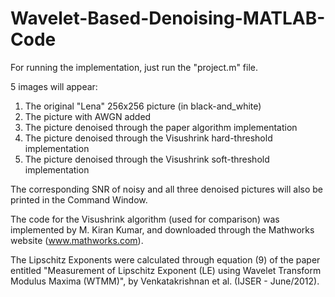 # Wavelet-Based-Denoising-MATLAB-Code

For running the implementation, just run the "project.m" file.

5 images will appear:

1. The original "Lena" 256x256 picture (in black-and_white)
2. The picture with AWGN added
3. The picture denoised through the paper algorithm implementation
4. The picture denoised through the Visushrink hard-threshold implementation
5. The picture denoised through the Visushrink soft-threshold implementation

The corresponding SNR of noisy and all three denoised pictures will also be printed in the Command Window.

The code for the Visushrink algorithm (used for comparison) was implemented by M. Kiran Kumar, and downloaded through the 
Mathworks website (www.mathworks.com).

The Lipschitz Exponents were calculated through equation (9) of the paper entitled "Measurement of Lipschitz Exponent (LE)
using Wavelet Transform Modulus Maxima (WTMM)", by Venkatakrishnan et al. (IJSER - June/2012).